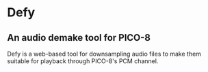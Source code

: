 # Defy
## An audio demake tool for PICO-8

Defy is a web-based tool for downsampling audio files to make them suitable for playback through PICO-8's PCM channel.
